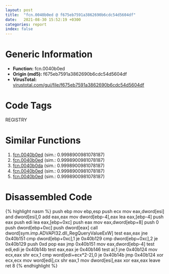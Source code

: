 ```yaml
---
layout: post
title:  "fcn.0040b0ed @ f675eb7591a3862690b6cdc54d5604df"
date:   2021-08-30 15:52:19 +0300
categories: report
index: false
---
```


# Generic Information
- **Function:** fcn.0040b0ed
- **Origin (md5):** f675eb7591a3862690b6cdc54d5604df
- **VirusTotal:** [virustotal.com/gui/file/f675eb7591a3862690b6cdc54d5604df][virustotal_ref]

# Code Tags
<span class="tag" id="REGISTRY">REGISTRY</span>


# Similar Functions

1. [fcn.0040b0ed][similar_1_ref] (sim.: 0.9998900981078187)
2. [fcn.0040b0ed][similar_2_ref] (sim.: 0.9998900981078187)
3. [fcn.0040b0da][similar_3_ref] (sim.: 0.9998900981078187)
4. [fcn.0040b0ed][similar_4_ref] (sim.: 0.9998900981078187)
5. [fcn.0040b0ed][similar_5_ref] (sim.: 0.9998900981078187)


# Disassembled Code

{% highlight nasm %}
push ebp
mov ebp,esp
push ecx
mov eax,dword[esi]
and dword[esi],0
add eax,eax
mov dword[ebp-4],eax
lea eax,[ebp-4]
push eax
push edi
lea eax,[ebp+0xc]
push eax
mov eax,dword[ebp+8]
push 0
push dword[ebp+0xc]
push dword[eax]
call dword[sym.imp.ADVAPI32.dll_RegQueryValueExW]
test eax,eax
jne 0x40b151
cmp dword[ebp+0xc],1
je 0x40b129
cmp dword[ebp+0xc],2
je 0x40b129
push 0xd
pop eax
jmp 0x40b151
mov eax,dword[ebp-4]
test edi,edi
je 0x40b14b
test eax,eax
je 0x40b146
test al,1
jne 0x40b124
mov ecx,eax
shr ecx,1
cmp word[edi+ecx*2-2],0
je 0x40b14b
jmp 0x40b124
xor ecx,ecx
mov word[edi],cx
shr eax,1
mov dword[esi],eax
xor eax,eax
leave
ret 8
{% endhighlight %}


[similar_1_ref]: /report/fcn.0040b0ed@44a756939733df3681808b122b91651f
[similar_2_ref]: /report/fcn.0040b0ed@c6d5547a6b11db0106596d8a93b709be
[similar_3_ref]: /report/fcn.0040b0da@505be53c36227b94e2fcc406f247f6e5
[similar_4_ref]: /report/fcn.0040b0ed@b49682c7791beec133296706671e7cb3
[similar_5_ref]: /report/fcn.0040b0ed@13ef005ca8ff2306b83fd3ae03f29104
[virustotal_ref]: https://www.virustotal.com/gui/file/f675eb7591a3862690b6cdc54d5604df